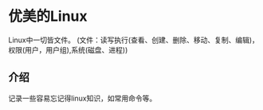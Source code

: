 # 优美的Linux

Linux中一切皆文件。
(文件：读写执行(查看、创建、删除、移动、复制、编辑)，权限(用户，用户组),系统(磁盘、进程))

## 介绍

记录一些容易忘记得linux知识，如常用命令等。
